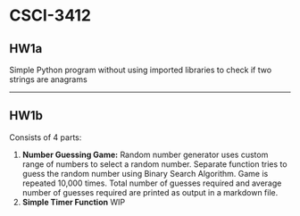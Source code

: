 # CSCI-3412

## HW1a
Simple Python program without using imported libraries to check if two strings are anagrams

---
## HW1b
Consists of 4 parts: 

1. **Number Guessing Game:** Random number generator uses custom range of numbers to select a random number. Separate function tries to guess the random number using Binary Search Algorithm. Game is repeated 10,000 times. Total number of guesses required and average number of guesses required are printed as output in a markdown file.
2. **Simple Timer Function** WIP